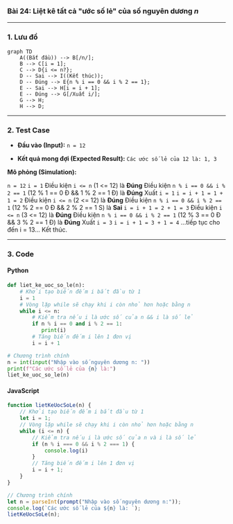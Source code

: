 ### Bài 24: Liệt kê tất cả "ước số lẻ" của số nguyên dương $n$

---

### **1. Lưu đồ**

```mermaid
graph TD
    A((Bắt đầu)) --> B[/n/];
    B --> C[i = 1];
    C --> D{i <= n?};
    D -- Sai --> I((Kết thúc));
    D -- Đúng --> E{n % i == 0 && i % 2 == 1};
    E -- Sai --> H[i = i + 1];
    E -- Đúng --> G[/Xuất i/];
    G --> H;
    H --> D;
```

---

### **2. Test Case**

- **Đầu vào (Input):** `n = 12`

- **Kết quả mong đợi (Expected Result):** `Các ước số lẻ của 12 là: 1, 3`


**Mô phỏng (Simulation):**

`n = 12`
`i = 1`
Điều kiện `i <= n` (1 <= 12) là **Đúng**
    Điều kiện `n % i == 0 && i % 2 == 1` (12 % 1 == 0 Đ &&  1 % 2 == 1 Đ) là **Đúng**
		Xuất `i = 1`
    `i = i + 1 = 1 + 1 = 2`
Điều kiện `i <= n` (2 <= 12) là **Đúng**
    Điều kiện `n % i == 0 && i % 2 == 1` (12 % 2 == 0 Đ &&  2 % 2 == 1 S) là **Sai**
    `i = i + 1 = 2 + 1 = 3`
Điều kiện `i <= n` (3 <= 12) là **Đúng**
    Điều kiện `n % i == 0 && i % 2 == 1` (12 % 3 == 0 Đ &&  3 % 2 == 1 Đ) là **Đúng**
		Xuất `i = 3`
    `i = i + 1 = 3 + 1 = 4`
...tiếp tục cho đến i = 13...
Kết thúc.

---

### **3. Code**

#### **Python**

```python
def liet_ke_uoc_so_le(n):
    # Khởi tạo biến đếm i bắt đầu từ 1
    i = 1
    # Vòng lặp while sẽ chạy khi i còn nhỏ hơn hoặc bằng n
    while i <= n:
        # Kiểm tra nếu i là ước số của n && i là số lẻ
        if n % i == 0 and i % 2 == 1:
		   print(i)
        # Tăng biến đếm i lên 1 đơn vị
        i = i + 1

# Chương trình chính
n = int(input("Nhập vào số nguyên dương n: "))
print(f"Các ước số lẻ của {n} là:")
liet_ke_uoc_so_le(n)

```

#### **JavaScript**

```javascript
function lietKeUocSoLe(n) {
    // Khởi tạo biến đếm i bắt đầu từ 1
    let i = 1;
    // Vòng lặp while sẽ chạy khi i còn nhỏ hơn hoặc bằng n
    while (i <= n) {
        // Kiểm tra nếu i là ước số của n và i là số lẻ
        if (n % i === 0 && i % 2 === 1) {
            console.log(i)
        }
        // Tăng biến đếm i lên 1 đơn vị
        i = i + 1;
    }
}

// Chương trình chính
let n = parseInt(prompt("Nhập vào số nguyên dương n:"));
console.log(`Các ước số lẻ của ${n} là: `);
lietKeUocSoLe(n);
```